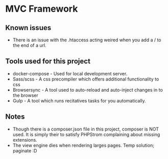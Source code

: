 MVC Framework
===

## Known issues

* There is an issue with the .htaccess acting weired when you add a / to the end of a url.

## Tools used for this project

* docker-compose - Used for local development server. 
* Sass/scss - A css precompiler which offers additional functionality to css
* Browsersync - A tool used to auto-reload and auto-inject changes in to the browser
* Gulp - A tool which runs recitatives tasks for you automatically.

## Notes

* Though there is a composer.json file in this project, composer is NOT used. It is simply their to satisfy PHPStrom complaining about missing extensions.
* The view engine dies when rendering larges pages. Temp solution; paginate :D
